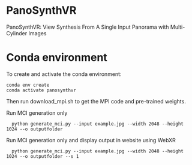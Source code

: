 # PanoSynthVR
PanoSynthVR: View Synthesis From A Single Input Panorama with Multi-Cylinder Images

# Conda environment

To create and activate the conda environment:

    conda env create
    conda activate panosynthvr

Then run download_mpi.sh to get the MPI code and pre-trained weights.


Run MCI generation only
```
  python generate_mci.py --input example.jpg --width 2048 --height 1024 --o outputfolder
```
Run MCI generation only and display output in website using WebXR
```
  python generate_mci.py --input example.jpg --width 2048 --height 1024 --o outputfolder --s 1
```
